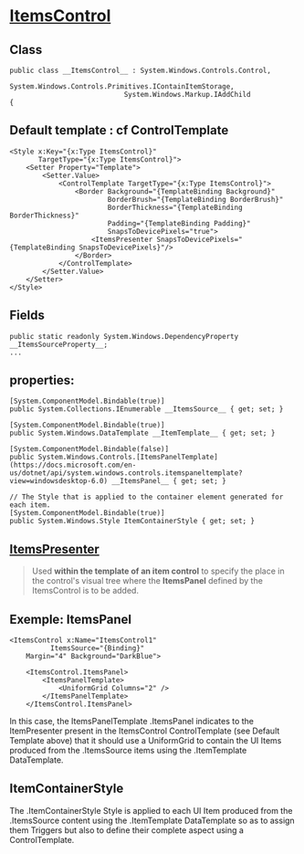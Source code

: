 
# [ItemsControl](https://docs.microsoft.com/en-us/dotnet/api/system.windows.controls.itemscontrol?view=windowsdesktop-6.0)


## Class
 
	public class __ItemsControl__ : System.Windows.Controls.Control, 
                                System.Windows.Controls.Primitives.IContainItemStorage, 
                                System.Windows.Markup.IAddChild
    {

## Default template : cf ControlTemplate

    <Style x:Key="{x:Type ItemsControl}"
           TargetType="{x:Type ItemsControl}">
        <Setter Property="Template">
            <Setter.Value>
                <ControlTemplate TargetType="{x:Type ItemsControl}">
                    <Border Background="{TemplateBinding Background}"
                            BorderBrush="{TemplateBinding BorderBrush}"
                            BorderThickness="{TemplateBinding BorderThickness}"
                            Padding="{TemplateBinding Padding}"
                            SnapsToDevicePixels="true">
                        <ItemsPresenter SnapsToDevicePixels="{TemplateBinding SnapsToDevicePixels}"/>
                    </Border>
                </ControlTemplate>
            </Setter.Value>
        </Setter>
    </Style>

## Fields

    public static readonly System.Windows.DependencyProperty __ItemsSourceProperty__;
    ...

## properties:

    [System.ComponentModel.Bindable(true)]
    public System.Collections.IEnumerable __ItemsSource__ { get; set; }

    [System.ComponentModel.Bindable(true)]
    public System.Windows.DataTemplate __ItemTemplate__ { get; set; }

    [System.ComponentModel.Bindable(false)]
    public System.Windows.Controls.[ItemsPanelTemplate](https://docs.microsoft.com/en-us/dotnet/api/system.windows.controls.itemspaneltemplate?view=windowsdesktop-6.0) __ItemsPanel__ { get; set; }

    // The Style that is applied to the container element generated for each item. 
    [System.ComponentModel.Bindable(true)]
    public System.Windows.Style ItemContainerStyle { get; set; }

## [ItemsPresenter](https://docs.microsoft.com/en-us/dotnet/api/system.windows.controls.itemspresenter?view=windowsdesktop-6.0)

> Used __within the template of an item control__ to specify the place in the control's visual tree where 
the __ItemsPanel__ defined by the ItemsControl is to be added.

## Exemple: __ItemsPanel__

    <ItemsControl x:Name="ItemsControl1" 
              ItemsSource="{Binding}"
        Margin="4" Background="DarkBlue">
        
        <ItemsControl.ItemsPanel>
            <ItemsPanelTemplate>
                <UniformGrid Columns="2" />
            </ItemsPanelTemplate>
        </ItemsControl.ItemsPanel>

In this case, the ItemsPanelTemplate .ItemsPanel indicates to the ItemPresenter present in the
ItemsControl ControlTemplate (see Default Template above) that it should use a UniformGrid to contain
the UI Items produced from the .ItemsSource items using the .ItemTemplate DataTemplate.

## ItemContainerStyle

The .ItemContainerStyle Style is applied to each UI Item produced from the .ItemsSource content using the .ItemTemplate DataTemplate
so as to assign them Triggers but also to define their complete aspect using a ControlTemplate.



    
